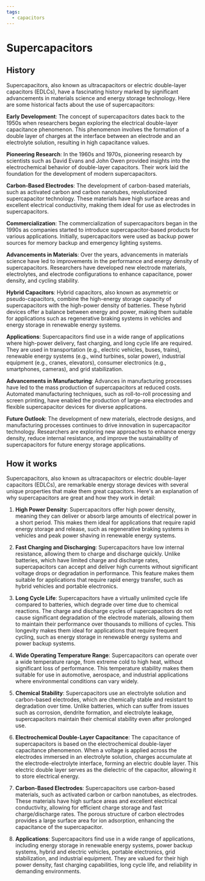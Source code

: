 ```yaml
---
tags:
  - capacitors
---
```



# Supercapacitors

## History

Supercapacitors, also known as ultracapacitors or electric double-layer capacitors (EDLCs), have a fascinating history marked by significant advancements in materials science and energy storage technology. Here are some historical facts about the use of supercapacitors:

**Early Development**: The concept of supercapacitors dates back to the 1950s when researchers began exploring the electrical double-layer capacitance phenomenon. This phenomenon involves the formation of a double layer of charges at the interface between an electrode and an electrolyte solution, resulting in high capacitance values.

**Pioneering Research**: In the 1960s and 1970s, pioneering research by scientists such as David Evans and John Owen provided insights into the electrochemical behavior of double-layer capacitors. Their work laid the foundation for the development of modern supercapacitors.

**Carbon-Based Electrodes**: The development of carbon-based materials, such as activated carbon and carbon nanotubes, revolutionized supercapacitor technology. These materials have high surface areas and excellent electrical conductivity, making them ideal for use as electrodes in supercapacitors.

**Commercialization**: The commercialization of supercapacitors began in the 1990s as companies started to introduce supercapacitor-based products for various applications. Initially, supercapacitors were used as backup power sources for memory backup and emergency lighting systems.

**Advancements in Materials**: Over the years, advancements in materials science have led to improvements in the performance and energy density of supercapacitors. Researchers have developed new electrode materials, electrolytes, and electrode configurations to enhance capacitance, power density, and cycling stability.

**Hybrid Capacitors**: Hybrid capacitors, also known as asymmetric or pseudo-capacitors, combine the high-energy storage capacity of supercapacitors with the high-power density of batteries. These hybrid devices offer a balance between energy and power, making them suitable for applications such as regenerative braking systems in vehicles and energy storage in renewable energy systems.

**Applications**: Supercapacitors find use in a wide range of applications where high-power delivery, fast charging, and long cycle life are required. They are used in transportation (e.g., electric vehicles, buses, trains), renewable energy systems (e.g., wind turbines, solar power), industrial equipment (e.g., cranes, elevators), consumer electronics (e.g., smartphones, cameras), and grid stabilization.

**Advancements in Manufacturing**: Advances in manufacturing processes have led to the mass production of supercapacitors at reduced costs. Automated manufacturing techniques, such as roll-to-roll processing and screen printing, have enabled the production of large-area electrodes and flexible supercapacitor devices for diverse applications.

**Future Outlook**: The development of new materials, electrode designs, and manufacturing processes continues to drive innovation in supercapacitor technology. Researchers are exploring new approaches to enhance energy density, reduce internal resistance, and improve the sustainability of supercapacitors for future energy storage applications.

## How it works

Supercapacitors, also known as ultracapacitors or electric double-layer capacitors (EDLCs), are remarkable energy storage devices with several unique properties that make them great capacitors. Here's an explanation of why supercapacitors are great and how they work in detail:

1. **High Power Density**: Supercapacitors offer high power density, meaning they can deliver or absorb large amounts of electrical power in a short period. This makes them ideal for applications that require rapid energy storage and release, such as regenerative braking systems in vehicles and peak power shaving in renewable energy systems.

2. **Fast Charging and Discharging**: Supercapacitors have low internal resistance, allowing them to charge and discharge quickly. Unlike batteries, which have limited charge and discharge rates, supercapacitors can accept and deliver high currents without significant voltage drops or degradation in performance. This feature makes them suitable for applications that require rapid energy transfer, such as hybrid vehicles and portable electronics.

3. **Long Cycle Life**: Supercapacitors have a virtually unlimited cycle life compared to batteries, which degrade over time due to chemical reactions. The charge and discharge cycles of supercapacitors do not cause significant degradation of the electrode materials, allowing them to maintain their performance over thousands to millions of cycles. This longevity makes them ideal for applications that require frequent cycling, such as energy storage in renewable energy systems and power backup systems.

4. **Wide Operating Temperature Range**: Supercapacitors can operate over a wide temperature range, from extreme cold to high heat, without significant loss of performance. This temperature stability makes them suitable for use in automotive, aerospace, and industrial applications where environmental conditions can vary widely.

5. **Chemical Stability**: Supercapacitors use an electrolyte solution and carbon-based electrodes, which are chemically stable and resistant to degradation over time. Unlike batteries, which can suffer from issues such as corrosion, dendrite formation, and electrolyte leakage, supercapacitors maintain their chemical stability even after prolonged use.

6. **Electrochemical Double-Layer Capacitance**: The capacitance of supercapacitors is based on the electrochemical double-layer capacitance phenomenon. When a voltage is applied across the electrodes immersed in an electrolyte solution, charges accumulate at the electrode-electrolyte interface, forming an electric double layer. This electric double layer serves as the dielectric of the capacitor, allowing it to store electrical energy.

7. **Carbon-Based Electrodes**: Supercapacitors use carbon-based materials, such as activated carbon or carbon nanotubes, as electrodes. These materials have high surface areas and excellent electrical conductivity, allowing for efficient charge storage and fast charge/discharge rates. The porous structure of carbon electrodes provides a large surface area for ion adsorption, enhancing the capacitance of the supercapacitor.

8. **Applications**: Supercapacitors find use in a wide range of applications, including energy storage in renewable energy systems, power backup systems, hybrid and electric vehicles, portable electronics, grid stabilization, and industrial equipment. They are valued for their high power density, fast charging capabilities, long cycle life, and reliability in demanding environments.

